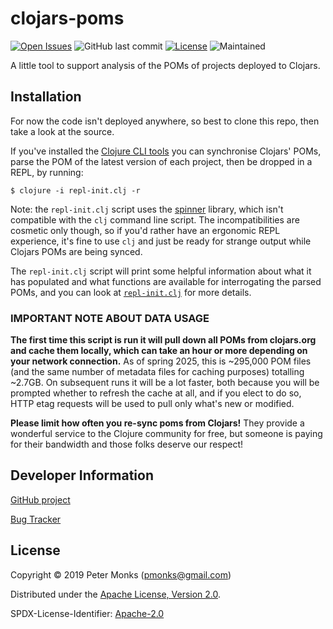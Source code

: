# clojars-poms

[![Open Issues](https://img.shields.io/github/issues/pmonks/clojars-poms.svg)](https://github.com/pmonks/clojars-poms/issues)
![GitHub last commit](https://img.shields.io/github/last-commit/pmonks/clojars-poms.svg)
[![License](https://img.shields.io/github/license/pmonks/clojars-poms.svg)](https://github.com/pmonks/clojars-poms/blob/master/LICENSE)
![Maintained](https://badges.ws/badge/?label=maintained&value=yes,+at+author's+discretion)

A little tool to support analysis of the POMs of projects deployed to Clojars.

## Installation

For now the code isn't deployed anywhere, so best to clone this repo, then take a look at the source.

If you've installed the [Clojure CLI tools](https://clojure.org/guides/getting_started#_clojure_installer_and_cli_tools) you can synchronise Clojars' POMs, parse the POM of the latest version of each project, then be dropped in a REPL, by running:

```shell
$ clojure -i repl-init.clj -r
```

Note: the `repl-init.clj` script uses the [spinner](https://github.com/pmonks/spinner) library, which isn't compatible with the `clj` command line script.  The incompatibilities are cosmetic only though, so if you'd rather have an ergonomic REPL experience, it's fine to use `clj` and just be ready for strange output while Clojars POMs are being synced.

The `repl-init.clj` script will print some helpful information about what it has populated and what functions are available for interrogating the parsed POMs, and you can look at [`repl-init.clj`](https://github.com/pmonks/clojars-poms/blob/master/repl-init.clj) for more details.

### IMPORTANT NOTE ABOUT DATA USAGE

**The first time this script is run it will pull down all POMs from clojars.org and cache them locally, which can take an hour or more depending on your network connection.**  As of spring 2025, this is ~295,000 POM files (and the same number of metadata files for caching purposes) totalling ~2.7GB.  On subsequent runs it will be a lot faster, both because you will be prompted whether to refresh the cache at all, and if you elect to do so, HTTP etag requests will be used to pull only what's new or modified.

**Please limit how often you re-sync poms from Clojars!**  They provide a wonderful service to the Clojure community for free, but someone is paying for their bandwidth and those folks deserve our respect!

## Developer Information

[GitHub project](https://github.com/pmonks/clojars-poms)

[Bug Tracker](https://github.com/pmonks/clojars-poms/issues)

## License

Copyright © 2019 Peter Monks (pmonks@gmail.com)

Distributed under the [Apache License, Version 2.0](http://www.apache.org/licenses/LICENSE-2.0).

SPDX-License-Identifier: [Apache-2.0](https://spdx.org/licenses/Apache-2.0)
